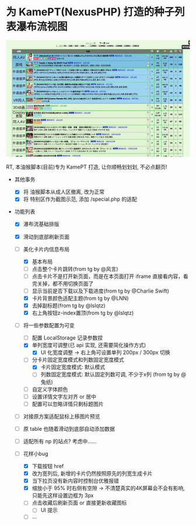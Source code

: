 # 为 KamePT(NexusPHP) 打造的种子列表瀑布流视图

![gif_preview.gif](https://github.com/KesaubeEire/PT_TorrentList_Masonry/blob/main/preview/gif_preview01.gif?raw=true)

<!-- ![gif_preview.gif](https://github.com/KesaubeEire/PT_TorrentList_Masonry/blob/main/preview/gif_preview02.gif?raw=true) -->

<!-- ![gif_preview.gif](https://github.com/KesaubeEire/PT_TorrentList_Masonry/blob/main/preview/gif_preview03.gif?raw=true) -->

<!-- ![gif_preview.gif](https://github.com/KesaubeEire/PT_TorrentList_Masonry/blob/main/preview/gif_preview.gif?raw=true) -->

RT, 本油猴脚本(目前)专为 KamePT 打造, 让你顺畅划划划, 不必点翻页!

<!-- ![gif_preview.gif](./preview/gif_preview.gif) -->

- 其他事务
  - [x] 将 油猴脚本从成人区撤离, 改为正常
  - [x] 将 特别区作为截图示范, 添加 /special.php 的适配
- 功能列表

  - [x] 瀑布流基础排版
  - [x] 滑动到底部刷新页面
  - [ ] 美化卡片内信息布局

      - [x] 基本布局
      - [ ] 点击整个卡片跳转(from tg by @风言)
      - [ ] 点击卡片不是打开新页面，而是在本页面打开 iframe 直接看内容，看完关掉，都不用切换页面了
      - [ ] 显示当前是否下载以及下载进度(from tg by @Charlie Swift)
      - [x] 卡片背景颜色适配主题(from tg by @LNN)
      - [x] 去掉副标题(from tg by @lslqtz)
      - [x] 右上角按钮z-index置顶(from tg by @lslqtz)

  - [ ] 将一些参数配置为可变
      - [ ] 配置 LocalStorage 记录参数捏
      - [x] 单列宽度可调整(已 api 实现, 还需要简化操作方式)
         - [x] UI 化宽度调整 -> 右上角可设置单列 200px / 300px 切换
      - [ ] 分卡片固定宽度模式和列数固定宽度模式
         - [x] 卡片固定宽度模式: 默认模式
         - [ ] 列数固定宽度模式: 默认固定列数可调, 不少于x列 (from tg by @兔纸)
      - [ ] 自定义字体颜色
      - [ ] 设置详情文字左对齐 or 居中
      - [ ] 配置可以忽略详情只剩标题图片

  - [ ] 对接原方案适配鼠标上移图片预览
  - [ ] 原 table 也随着滑动到底部自动添加数据
  - [ ] 适配所有 np 的站点? 考虑中......

  - [ ] 花样小bug

      - [x] 下载按钮 href
      - [x] 改为宽列后, 新增的卡片仍然按照原先的列宽生成卡片
      - [x] 当下拉页没有新内容时控制台优雅报错 
      - [x] 缩放小于 95% 时右侧有空隙 -> 不清楚真实的4K屏幕会不会有影响, 只能先这样设置边框为 3px
      - [ ] 点击收藏后刷新页面 or 直接更新收藏图标
         - [ ] UI 提示
      - [ ] ...